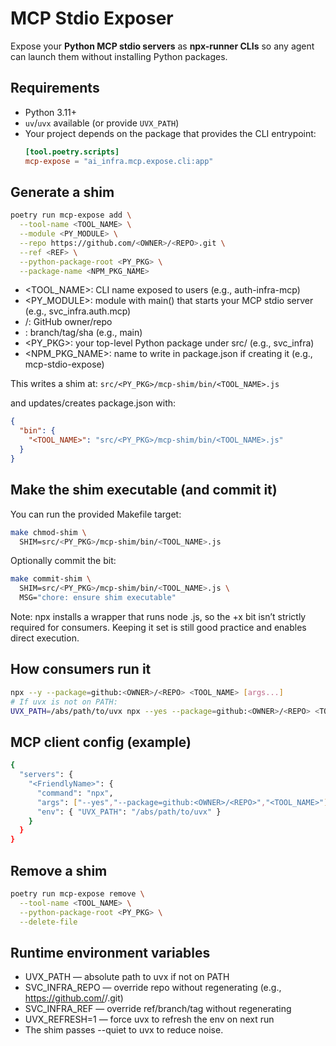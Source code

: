 # MCP Stdio Exposer

Expose your **Python MCP stdio servers** as **npx-runner CLIs** so any agent can launch them without installing Python packages.

## Requirements

- Python 3.11+
- `uv`/`uvx` available (or provide `UVX_PATH`)
- Your project depends on the package that provides the CLI entrypoint:
  ```toml
  [tool.poetry.scripts]
  mcp-expose = "ai_infra.mcp.expose.cli:app"
  
## Generate a shim

```bash
poetry run mcp-expose add \
  --tool-name <TOOL_NAME> \
  --module <PY_MODULE> \
  --repo https://github.com/<OWNER>/<REPO>.git \
  --ref <REF> \
  --python-package-root <PY_PKG> \
  --package-name <NPM_PKG_NAME>
```

* <TOOL_NAME>: CLI name exposed to users (e.g., auth-infra-mcp)
* <PY_MODULE>: module with main() that starts your MCP stdio server (e.g., svc_infra.auth.mcp)
* <OWNER>/<REPO>: GitHub owner/repo
* <REF>: branch/tag/sha (e.g., main)
* <PY_PKG>: your top-level Python package under src/ (e.g., svc_infra)
* <NPM_PKG_NAME>: name to write in package.json if creating it (e.g., mcp-stdio-expose)

This writes a shim at:
`src/<PY_PKG>/mcp-shim/bin/<TOOL_NAME>.js`

and updates/creates package.json with:
```json
{
  "bin": {
    "<TOOL_NAME>": "src/<PY_PKG>/mcp-shim/bin/<TOOL_NAME>.js"
  }
}
```

## Make the shim executable (and commit it)

You can run the provided Makefile target:
```bash
make chmod-shim \
  SHIM=src/<PY_PKG>/mcp-shim/bin/<TOOL_NAME>.js
```

Optionally commit the bit:
```bash
make commit-shim \
  SHIM=src/<PY_PKG>/mcp-shim/bin/<TOOL_NAME>.js \
  MSG="chore: ensure shim executable"
```

Note: npx installs a wrapper that runs node <file>.js, so the +x bit isn’t strictly required for consumers. Keeping it set is still good practice and enables direct execution.

## How consumers run it

```bash
npx --y --package=github:<OWNER>/<REPO> <TOOL_NAME> [args...]
# If uvx is not on PATH:
UVX_PATH=/abs/path/to/uvx npx --yes --package=github:<OWNER>/<REPO> <TOOL_NAME>
```

## MCP client config (example)

```bash
{
  "servers": {
    "<FriendlyName>": {
      "command": "npx",
      "args": ["--yes","--package=github:<OWNER>/<REPO>","<TOOL_NAME>"],
      "env": { "UVX_PATH": "/abs/path/to/uvx" }
    }
  }
}
```

## Remove a shim

```bash
poetry run mcp-expose remove \
  --tool-name <TOOL_NAME> \
  --python-package-root <PY_PKG> \
  --delete-file
```

## Runtime environment variables

* UVX_PATH — absolute path to uvx if not on PATH
* SVC_INFRA_REPO — override repo without regenerating (e.g., https://github.com/<OWNER>/<REPO>.git)
* SVC_INFRA_REF — override ref/branch/tag without regenerating
* UVX_REFRESH=1 — force uvx to refresh the env on next run
* The shim passes --quiet to uvx to reduce noise.